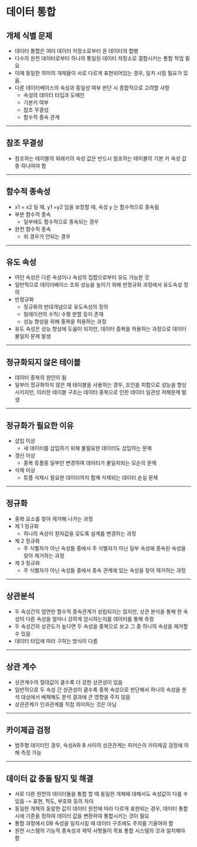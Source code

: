 # 데이터 통합

## 개체 식별 문제
- 데이터 통합은 여러 데이터 저장소로부터 온 데이터의 합병
- 다수의 원천 데이터로부터 하나의 통일된 데이터 저장소로 결합시키는 통합 작업 필요
- 이때 동일한 의미의 개체들이 서로 다르게 표현되어있는 경우, 일치 시킬 필요가 있음.
- 다른 데이터베이스의 속성과 동일성 여부 판단 시 종합적으로 고려할 사항
  - 속성의 데이터 타입과 도메인
  - 기본키 여부
  - 참조 무결성
  - 함수적 종속 관계

<hr>

## 참조 무결성
- 참조하는 테이블의 외래키의 속성 값은 반드시 참조하는 테이블의 기본 키 속성 값 중 하나여야 함
<hr>

## 함수적 종속성
- x1 = x2 일 때, y1 =y2 임을 보장할 때, 속성 y 는 함수적으로 종속됨
- 부분 함수적 종속
  - 일부에도 함수적으로 종속되는 경우
- 완전 함수적 종속
  - 위 경우가 안되는 경우
<hr>

## 유도 속성
- 어던 속성은 다른 속성이나 속성의 집합으로부터 유도 가능한 것
- 일반적으로 데이터베이스 조회 성능을 높이기 위해 반정규화 과정에서 유도속성 정의
- 반정규화
  - 정규화의 반대개념으로 유도속성의 정의
  - 릴레이션의 수직/ 수평 분할 등이 존재
  - 성능 향상을 위해 중복을 허용하는 과정
- 유도 속성은 성능 향상에 도움이 되지만, 데이터 중복을 허용하는 과정으로 데이터 불일치 문제 발생
<hr>

## 정규화되지 않은 테이블
- 데이터 중복의 원인이 됨
- 일부러 정규화하지 않은 채 테이블을 사용하는 경우, 조인을 피함으로 성능을 향상시키지만, 이러한 테이블 구조는 데이터 중복으로 인한 데이터 일관성 저해문제 발생
<hr>

## 정규화가 필요한 이유
- 삽입 이상
  - 새 데이터를 삽입하기 위해 불필요한 데이터도 삽입하는 문제
- 갱신 이상
  - 중복 튜플중 일부만 변경하여 데이터가 불일치되는 모순의 문제
- 삭제 이상
  - 튜플 삭제시 필요한 데이터까지 함께 삭제되는 데이터 손실 문제
<hr>

## 정규화
- 중복 요소를 찾아 제거해 나가는 과정
- 제 1 정규화
  - 하나의 속성이 원자값을 갖도록 설계를 변경하는 과정
- 제 2 정규화
  - 주 식별자가 아닌 속성들 중에서 주 식별자가 아닌 일부 속성에 종속된 속성을 찾아 제거하는 과정
- 제 3 정규화
  - 주 식별자가 아닌 속성들 중에서 종속 관계에 있는 속성을 찾아 제거하는 과정
<hr>

## 상관분석
- 두 속성간의 엄연한 함수적 종속관계가 성립되지는 않지만, 상관 분석을 통해 한 속성이 다른 속성을 얼마나 강하게 암시하는지를 데이터를 통해 측정
- 두 속성간의 상관도가 높다면 두 속성을 중복으로 보고 그 중 하나의 속성을 제거할 수 있음
- 데이터 타입에 따라 구하는 방식이 다름
<hr>

## 상관 계수
- 상관계수의 절대값이 클수록 더 강한 상관성이 있음
- 일반적으로 두 속성 간 상관성이 클수록 중복 속성으로 판단해서 하나의 속성을 분석 대상에서 배제해도 분석 결과에 큰 영향을 주지 않음
- 상관관계가 인과관계를 직접 의미하는 것은 아님
<hr>

## 카이제곱 검정
- 범주형 데이터인 경우, 속성A와 B 사이의 상관관계는 피어슨의 카이제곱 검정에 의해 측정 가능
<hr>

## 데이터 값 충돌 탐지 및 해결
- 서로 다른 원천의 데이터들을 통합 할 때 동일한 개체에 대해서도 속성값이 다를 수 있음 -> 표현, 척도, 부호화 등의 차이
- 동일한 개체의 동알한 값이 데이터 원천에 따라 다르게 표현되는 경우, 데이터 통합시에 기준을 정하여 데이터 값을 변환하여 통합시키는 것이 필요
- 통합 과정에서 DB 속성을 일치시킬 때 데이터 구조에도 주의를 기울여야 함
- 원천 시스템의 기능적 종속성과 제약 사항들이 목표 통합 시스템의 것과 일치해야 함
